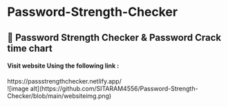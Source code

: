 # Password-Strength-Checker
  <h2>🔐 Password Strength Checker & Password Crack time chart</h2>
  <h4>Visit website Using the following link :</h4>
  https://passstrengthchecker.netlify.app/ <br>
![image alt](https://github.com/SITARAM4556/Password-Strength-Checker/blob/main/websiteimg.png)

